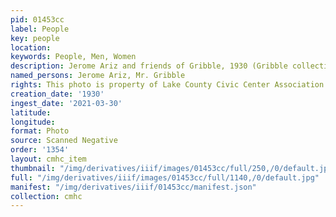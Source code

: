 ```yaml
---
pid: 01453cc
label: People
key: people
location: 
keywords: People, Men, Women
description: Jerome Ariz and friends of Gribble, 1930 (Gribble collection)
named_persons: Jerome Ariz, Mr. Gribble
rights: This photo is property of Lake County Civic Center Association.
creation_date: '1930'
ingest_date: '2021-03-30'
latitude: 
longitude: 
format: Photo
source: Scanned Negative
order: '1354'
layout: cmhc_item
thumbnail: "/img/derivatives/iiif/images/01453cc/full/250,/0/default.jpg"
full: "/img/derivatives/iiif/images/01453cc/full/1140,/0/default.jpg"
manifest: "/img/derivatives/iiif/01453cc/manifest.json"
collection: cmhc
---
```

